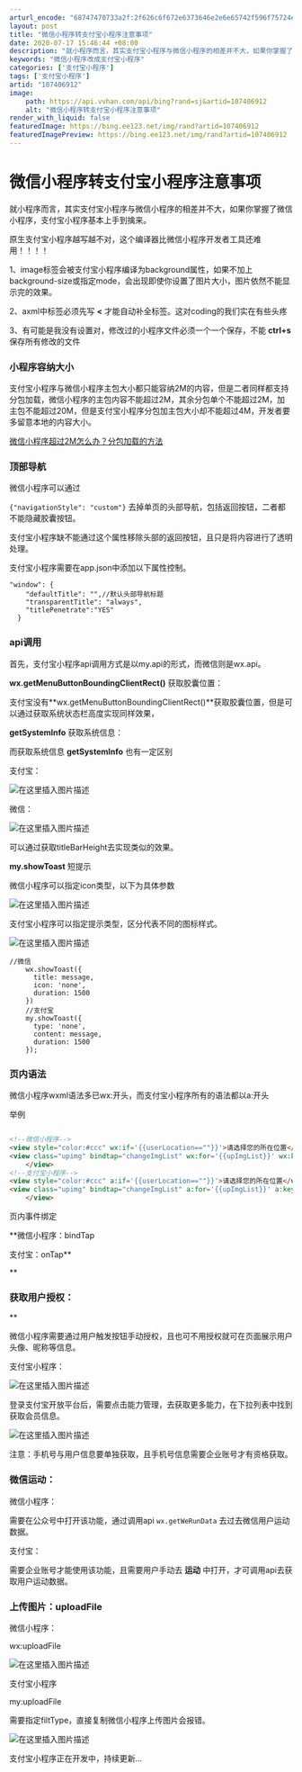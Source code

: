 ```yaml
---
arturl_encode: "68747470733a2f:2f626c6f672e6373646e2e6e65742f596f75724e696b65652f:61727469636c652f64657461696c732f313037343036393132"
layout: post
title: "微信小程序转支付宝小程序注意事项"
date: 2020-07-17 15:46:44 +08:00
description: "就小程序而言，其实支付宝小程序与微信小程序的相差并不大，如果你掌握了微信小程序，支付宝小程序基本上手"
keywords: "微信小程序改成支付宝小程序"
categories: ['支付宝小程序']
tags: ['支付宝小程序']
artid: "107406912"
image:
    path: https://api.vvhan.com/api/bing?rand=sj&artid=107406912
    alt: "微信小程序转支付宝小程序注意事项"
render_with_liquid: false
featuredImage: https://bing.ee123.net/img/rand?artid=107406912
featuredImagePreview: https://bing.ee123.net/img/rand?artid=107406912
---
```


# 微信小程序转支付宝小程序注意事项

就小程序而言，其实支付宝小程序与微信小程序的相差并不大，如果你掌握了微信小程序，支付宝小程序基本上手到擒来。
  
原生支付宝小程序越写越不对，这个编译器比微信小程序开发者工具还难用！！！！

1、image标签会被支付宝小程序编译为background属性，如果不加上background-size或指定mode，会出现即使你设置了图片大小，图片依然不能显示完的效果。

2、axml中标签必须先写
**<**
才能自动补全标签。这对coding的我们实在有些头疼

3、有可能是我没有设置对，修改过的小程序文件必须一个一个保存，不能
**ctrl+s**
保存所有修改的文件

### 小程序容纳大小

支付宝小程序与微信小程序主包大小都只能容纳2M的内容，但是二者同样都支持分包加载，微信小程序的主包内容不能超过2M，其余分包单个不能超过2M，加主包不能超过20M，但是支付宝小程序分包加主包大小却不能超过4M，开发者要多留意本地的内容大小。
  
[微信小程序超过2M怎么办？分包加载的方法](https://blog.csdn.net/YourNikee/article/details/103695854)

### 顶部导航

微信小程序可以通过
  
`{"navigationStyle": "custom"}`
去掉单页的头部导航，包括返回按钮，二者都不能隐藏胶囊按钮。
  
支付宝小程序缺不能通过这个属性移除头部的返回按钮，且只是将内容进行了透明处理。
  
支付宝小程序需要在app.json中添加以下属性控制。

```clike
"window": {
    "defaultTitle": "",//默认头部导航标题
    "transparentTitle": "always", 
    "titlePenetrate":"YES"
  }

```

### api调用

首先，支付宝小程序api调用方式是以my.api的形式，而微信则是wx.api。

**wx.getMenuButtonBoundingClientRect()**
获取胶囊位置：
  
支付宝没有\*\*wx.getMenuButtonBoundingClientRect()\*\*获取胶囊位置，但是可以通过获取系统状态栏高度实现同样效果，

**getSystemInfo**
获取系统信息：
  
而获取系统信息
**getSystemInfo**
也有一定区别
  
支付宝：
  
![在这里插入图片描述](https://i-blog.csdnimg.cn/blog_migrate/1d39ff22659400b2ee6c6cc8055cfc4c.png)
  
微信：
  
![在这里插入图片描述](https://i-blog.csdnimg.cn/blog_migrate/c1de7044747f00ff11e5472ef03d434a.png)
  
可以通过获取titleBarHeight去实现类似的效果。

**my.showToast**
短提示
  
微信小程序可以指定icon类型，以下为具体参数
  
![在这里插入图片描述](https://i-blog.csdnimg.cn/blog_migrate/8ab59fc14a4d91041a8063f6e3810105.png)
  
支付宝小程序可以指定提示类型，区分代表不同的图标样式。
  
![在这里插入图片描述](https://i-blog.csdnimg.cn/blog_migrate/b6efe05f12a441317d163227f48c69eb.png)

```clike
//微信
	wx.showToast({
      title: message,
      icon: 'none',
      duration: 1500
    })
    //支付宝
    my.showToast({
      type: 'none',
      content: message,
      duration: 1500
    });

```

### 页内语法

微信小程序wxml语法多已wx:开头，而支付宝小程序所有的语法都以a:开头
  
举例

```html

<!--微信小程序-->
<view style="color:#ccc" wx:if='{{userLocation==""}}'>请选择您的所在位置</view>
<view class="upimg" bindtap="changeImgList" wx:for='{{upImgList}}' wx:key='index' style="border:none" data-index='{{index}}'>
    </view>
<!--支付宝小程序-->
<view style="color:#ccc" a:if='{{userLocation==""}}'>请选择您的所在位置</view>
<view class="upimg" bindtap="changeImgList" a:for='{{upImgList}}' a:key='index' style="border:none" data-index='{{index}}'>
    </view>

```

页内事件绑定
  
**微信小程序：bindTap
  
支付宝：onTap**

\*\*

### 获取用户授权：

\*\*
  
微信小程序需要通过用户触发按钮手动授权，且也可不用授权就可在页面展示用户头像、昵称等信息。
  
支付宝小程序：
  
![在这里插入图片描述](https://i-blog.csdnimg.cn/blog_migrate/528e5c3d82d0f9ac0bc66420cd5e52bb.png)
  
登录支付宝开放平台后，需要点击能力管理，去获取更多能力，在下拉列表中找到获取会员信息。
  
![在这里插入图片描述](https://i-blog.csdnimg.cn/blog_migrate/bf3227e2f95a67e94dcf551bdf9d35e9.png)
  
注意：手机号与用户信息要单独获取，且手机号信息需要企业账号才有资格获取。

### **微信运动：**

微信小程序：
  
需要在公众号中打开该功能，通过调用api
`wx.getWeRunData`
去过去微信用户运动数据。
  
支付宝：
  
需要企业账号才能使用该功能，且需要用户手动去
**运动**
中打开，才可调用api去获取用户运动数据。

### 上传图片：uploadFile

微信小程序：
  
wx:uploadFile
  
![在这里插入图片描述](https://i-blog.csdnimg.cn/blog_migrate/ac417427e66cf9dee19a49428937817d.png)

支付宝小程序
  
my:uploadFile
  
需要指定filtType，直接复制微信小程序上传图片会报错。
  
![在这里插入图片描述](https://i-blog.csdnimg.cn/blog_migrate/182b1a9acc171246d146f6f30419dc4e.png)

支付宝小程序正在开发中，持续更新…